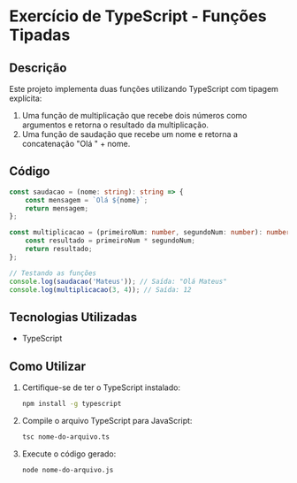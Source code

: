 # Exercício de TypeScript - Funções Tipadas

## Descrição
Este projeto implementa duas funções utilizando TypeScript com tipagem explícita:
1. Uma função de multiplicação que recebe dois números como argumentos e retorna o resultado da multiplicação.
2. Uma função de saudação que recebe um nome e retorna a concatenação "Olá " + nome.

## Código
```typescript
const saudacao = (nome: string): string => {
    const mensagem = `Olá ${nome}`;
    return mensagem;
};

const multiplicacao = (primeiroNum: number, segundoNum: number): number => {
    const resultado = primeiroNum * segundoNum;
    return resultado;
};

// Testando as funções
console.log(saudacao('Mateus')); // Saída: "Olá Mateus"
console.log(multiplicacao(3, 4)); // Saída: 12
```

## Tecnologias Utilizadas
- TypeScript

## Como Utilizar
1. Certifique-se de ter o TypeScript instalado:
   ```sh
   npm install -g typescript
   ```
2. Compile o arquivo TypeScript para JavaScript:
   ```sh
   tsc nome-do-arquivo.ts
   ```
3. Execute o código gerado:
   ```sh
   node nome-do-arquivo.js
   ```

